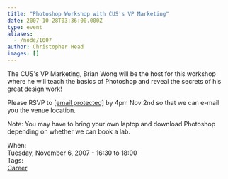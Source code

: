 ```yaml
---
title: "Photoshop Workshop with CUS's VP Marketing"
date: 2007-10-28T03:36:00.000Z
type: event
aliases:
  - /node/1007
author: Christopher Head
images: []
---
```


<div class="field field-name-body field-type-text-with-summary field-label-hidden"><div class="field-items"><div class="field-item even"><p>The CUS&apos;s VP Marketing, Brian Wong will be the host for this workshop where he will teach the basics of Photoshop and reveal the secrets of his great design work!</p>
<p>Please RSVP to <a href="/cdn-cgi/l/email-protection#4f262129200f3a2d2c2d26353b2a2c27612c2022"><span class="__cf_email__" data-cfemail="eb82858d84ab9e89888982919f8e8883c5888486">[email&#xA0;protected]</span></a> by 4pm Nov 2nd so that we can e-mail you the venue location.</p>
<p>Note: You may have to bring your own laptop and download Photoshop depending on whether we can book a lab.</p>
</div></div></div><div class="field field-name-field-dates field-type-datetime field-label-above"><div class="field-label">When:&#xA0;</div><div class="field-items"><div class="field-item even"><span class="date-display-single">Tuesday, November 6, 2007 - <span class="date-display-range"><span class="date-display-start">16:30</span> to <span class="date-display-end">18:00</span></span></span></div></div></div>    <footer>
    <div class="field field-name-field-tags field-type-taxonomy-term-reference field-label-above"><div class="field-label">Tags:&#xA0;</div><div class="field-items"><div class="field-item even"><a href="/career">Career</a></div></div></div>      </footer>